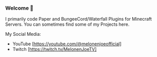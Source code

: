 ### Welcome 👋

I primarily code Paper and BungeeCord/Waterfall Plugins for Minecraft Servers.
You can sometimes find some of my Projects here.

My Social Media:
- YouTube [https://youtube.com/@melonenjoeofficial]
- Twitch [https://twitch.tv/MelonenJoeTV]
